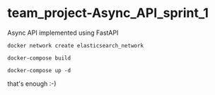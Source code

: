 # team_project-Async_API_sprint_1

Async API implemented using FastAPI

`docker network create elasticsearch_network`

`docker-compose build `

`docker-compose up -d `

that's enough :-) 